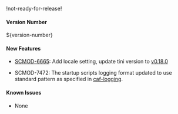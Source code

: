 !not-ready-for-release!

#### Version Number
${version-number}

#### New Features
- [SCMOD-6665](https://portal.digitalsafe.net/browse/SCMOD-6665): Add locale setting, update tini version to [v0.18.0](https://github.com/krallin/tini/releases/tag/v0.18.0)

- SCMOD-7472: The startup scripts logging format updated to use standard pattern as specified in [caf-logging](https://github.com/CAFapi/caf-logging).

#### Known Issues
- None
